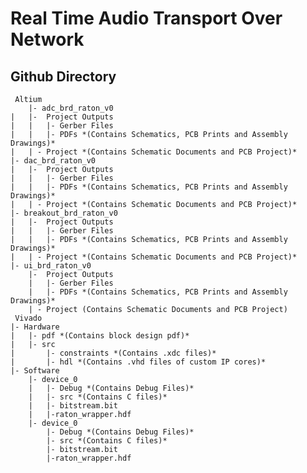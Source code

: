 # Real Time Audio Transport Over Network

## Github Directory

     Altium
    	|- adc_brd_raton_v0
	|	|-  Project Outputs
	|	|	|- Gerber Files
	|	|	|- PDFs *(Contains Schematics, PCB Prints and Assembly Drawings)*
	|	| - Project *(Contains Schematic Documents and PCB Project)*
	|- dac_brd_raton_v0
	|	|-  Project Outputs
	|	|	|- Gerber Files
	|	|	|- PDFs *(Contains Schematics, PCB Prints and Assembly Drawings)*
	|	| - Project *(Contains Schematic Documents and PCB Project)*
	|- breakout_brd_raton_v0
	|	|-  Project Outputs
	|	|	|- Gerber Files
	|	|	|- PDFs *(Contains Schematics, PCB Prints and Assembly Drawings)*
	|	| - Project *(Contains Schematic Documents and PCB Project)*
	|- ui_brd_raton_v0
		|-  Project Outputs
		|	|- Gerber Files
		|	|- PDFs *(Contains Schematics, PCB Prints and Assembly Drawings)*
		| - Project (Contains Schematic Documents and PCB Project)
     Vivado
	|- Hardware
	|	|- pdf *(Contains block design pdf)*
	|	|- src
	|		|- constraints *(Contains .xdc files)*
	|		|- hdl *(Contains .vhd files of custom IP cores)*
	|- Software 
		|- device_0 
		|	|- Debug *(Contains Debug Files)*
		|	|- src *(Contains C files)*
		|	|- bitstream.bit 
		|	|-raton_wrapper.hdf
		|- device_0 
			|- Debug *(Contains Debug Files)*
			|- src *(Contains C files)*
			|- bitstream.bit 
			|-raton_wrapper.hdf